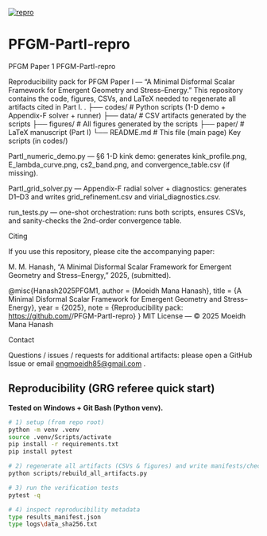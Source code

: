 [![repro](https://github.com/engmoeidh/PFGM-PartI-repro/actions/workflows/repro.yml/badge.svg)](https://github.com/engmoeidh/PFGM-PartI-repro/actions/workflows/repro.yml)
# PFGM-PartI-repro
PFGM Paper 1
PFGM-PartI-repro

Reproducibility pack for PFGM Paper I — “A Minimal Disformal Scalar Framework for Emergent Geometry and Stress–Energy.”
This repository contains the code, figures, CSVs, and LaTeX needed to regenerate all artifacts cited in Part I.
.
├── codes/               # Python scripts (1-D demo + Appendix-F solver + runner)
├── data/                # CSV artifacts generated by the scripts
├── figures/             # All figures generated by the scripts
├── paper/               # LaTeX manuscript (Part I)
└── README.md            # This file (main page)
Key scripts (in codes/)

PartI_numeric_demo.py — §6 1-D kink demo:
generates kink_profile.png, E_lambda_curve.png, cs2_band.png, and convergence_table.csv (if missing).

PartI_grid_solver.py — Appendix-F radial solver + diagnostics:
generates D1–D3 and writes grid_refinement.csv and virial_diagnostics.csv.

run_tests.py — one-shot orchestration: runs both scripts, ensures CSVs, and sanity-checks the 2nd-order convergence table.

Citing

If you use this repository, please cite the accompanying paper:

M. M. Hanash, “A Minimal Disformal Scalar Framework for Emergent Geometry and Stress–Energy,” 2025, (submitted).

@misc{Hanash2025PFGM1,
  author  = {Moeidh Mana Hanash},
  title   = {A Minimal Disformal Scalar Framework for Emergent Geometry and Stress–Energy},
  year    = {2025},
  note    = {Reproducibility pack: https://github.com/<yourname>/PFGM-PartI-repro}
}
MIT License — © 2025 Moeidh Mana Hanash

Contact

Questions / issues / requests for additional artifacts: please open a GitHub Issue or email engmoeidh85@gmail.com
.

## Reproducibility (GRG referee quick start)

**Tested on Windows + Git Bash (Python venv).**

```bash
# 1) setup (from repo root)
python -m venv .venv
source .venv/Scripts/activate
pip install -r requirements.txt
pip install pytest

# 2) regenerate all artifacts (CSVs & figures) and write manifests/checksums
python scripts/rebuild_all_artifacts.py

# 3) run the verification tests
pytest -q

# 4) inspect reproducibility metadata
type results_manifest.json
type logs\data_sha256.txt
